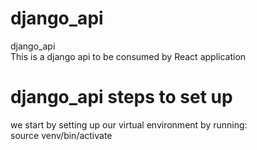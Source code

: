 # django_api
django_api </br>
This is a django api to be consumed by React application</br>

# django_api steps to set up
we start by setting up our virtual environment by running:</br>
source venv/bin/activate
